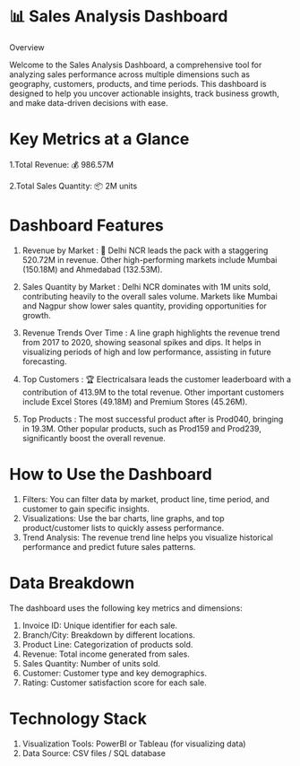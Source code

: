 # 📊 Sales Analysis Dashboard
Overview

Welcome to the Sales Analysis Dashboard, a comprehensive tool for analyzing sales performance across multiple dimensions such as geography, customers, products, and time periods. This dashboard is designed to help you uncover actionable insights, track business growth, and make data-driven decisions with ease.

# Key Metrics at a Glance

1.Total Revenue: 💰 986.57M

2.Total Sales Quantity: 📦 2M units


# Dashboard Features

1. Revenue by Market :
 📍 Delhi NCR leads the pack with a staggering 520.72M in revenue.
   Other high-performing markets include Mumbai (150.18M) and Ahmedabad (132.53M).

3. Sales Quantity by Market :
    Delhi NCR dominates with 1M units sold, contributing heavily to the overall sales volume.
    Markets like Mumbai and Nagpur show lower sales quantity, providing opportunities for growth.

4. Revenue Trends Over Time :
     A line graph highlights the revenue trend from 2017 to 2020, showing seasonal spikes and dips.
     It helps in visualizing periods of high and low performance, assisting in future forecasting.

6. Top Customers :
  🏆 Electricalsara leads the customer leaderboard with a contribution of 413.9M to the total revenue.
     Other important customers include Excel Stores (49.18M) and Premium Stores (45.26M).

7. Top Products :
     The most successful product after  is Prod040, bringing in 19.3M.
     Other popular products, such as Prod159 and Prod239, significantly boost the overall revenue.


# How to Use the Dashboard

 1. Filters: You can filter data by market, product line, time period, and customer to gain specific insights.
 2. Visualizations: Use the bar charts, line graphs, and top product/customer lists to quickly assess performance.
 3. Trend Analysis: The revenue trend line helps you visualize historical performance and predict future sales patterns.

# Data Breakdown

The dashboard uses the following key metrics and dimensions:

 1. Invoice ID: Unique identifier for each sale.
 2. Branch/City: Breakdown by different locations.
 3. Product Line: Categorization of products sold.
 4. Revenue: Total income generated from sales.
 5. Sales Quantity: Number of units sold.
 6. Customer: Customer type and key demographics.
 7. Rating: Customer satisfaction score for each sale.

# Technology Stack

1. Visualization Tools: PowerBI or Tableau (for visualizing data)
2. Data Source: CSV files / SQL database
